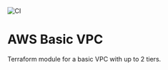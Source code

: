 ![CI](https://github.com/capybara1/Terraform-AwsBasicVpc/workflows/CI/badge.svg)

# AWS Basic VPC

Terraform module for a basic VPC with up to 2 tiers.
